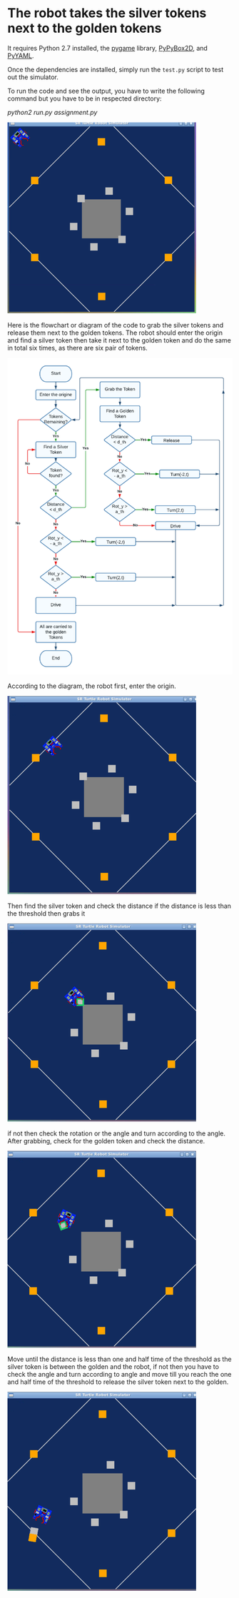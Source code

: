 # The robot takes the silver tokens next to the golden tokens

It requires Python 2.7 installed, the [pygame](http://pygame.org/) library, [PyPyBox2D](https://pypi.python.org/pypi/pypybox2d/2.1-r331), and [PyYAML](https://pypi.python.org/pypi/PyYAML/).

Once the dependencies are installed, simply run the `test.py` script to test out the simulator.

To run the code and see the output, you have to write the following command but you have to be in respected directory:

*python2* *run.py* *assignment.py*

![Tux, the Linux mascot](/images/img1.png)


Here is the flowchart or diagram of the code to grab the silver tokens and release them next to the golden tokens. The robot should enter the origin and find a silver token then take it next to the golden token and do the same in total six times, as there are six pair of tokens. 

![Tux, the Linux mascot](/images/flowchart.png)

According to the diagram, the robot first, enter the origin. 

![Tux, the Linux mascot](/images/img2.png)

Then find the silver token and check the distance if the distance is less than the threshold then grabs it

![Tux, the Linux mascot](/images/img3.png)

if not then check the rotation or the angle and turn according to the angle. After grabbing, check for the golden token and check the distance. 

![Tux, the Linux mascot](/images/img4.png)

Move until the distance is less than one and half time of the threshold as the silver token is between the golden and the robot, if not then you have to check the angle and turn according to angle and move till you reach the one and half time of the threshold to release the silver token next to the golden.

![Tux, the Linux mascot](/images/img5.png)




